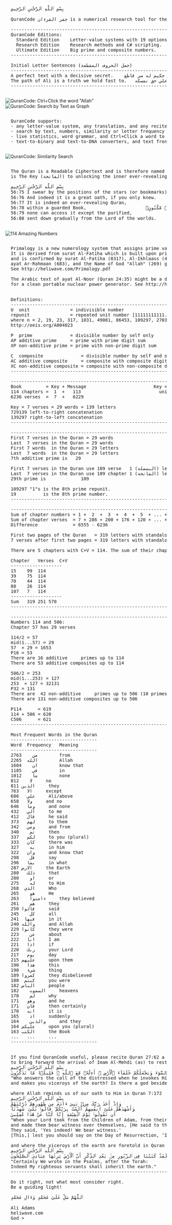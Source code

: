 ﻿<pre>

  بِسْمِ ٱللَّهِ ٱلرَّحْمَٰنِ ٱلرَّحِيمِ

  QuranCode جفر القرءان is a numerical research tool for the Final Book of God, Al-Quran (القرءان).

  ------------------------------------------------------------------------------
  QuranCode Editions:
    Standard Edition	Letter-value systems with 19 options.	[Start normally]
    Research Edition	Research methods and C# scripting.      [Start with Shift]
    Ultimate Edition	Big prime and composite numbers.	[Start with Ctrl+Shift]
  ------------------------------------------------------------------------------

  Initial Letter Sentences (جمل الحروف المقطعة)
  ------------------------------------------------------------------------------
  A perfect text with a decisive secret.	نص حكيم له سر قاطع
  The path of Ali is a truth we hold fast to.	صراط علي حق نمسكه
  ------------------------------------------------------------------------------

</pre>
![QuranCode: Ctrl+Click the word "Allah"](https://raw.githubusercontent.com/heliwave/QuranCode/master/Common/Images/1.png?raw=true "Search Results as Text")
![QuranCode: Search by Text as Graph    ](https://raw.githubusercontent.com/heliwave/QuranCode/master/Common/Images/2.png?raw=true "Search Results as Graph")
<pre>

  QuranCode supports:
  - any letter-value system, any translation, and any reciter.
  - search by text, numbers, similarity or letter frequency sum.
  - live statistics, word grammar, and Ctrl+Click a word to display verses with related words.
  - text-to-binary and text-to-DNA converters, and text front-back symmetry.

</pre>
![QuranCode: Similarity Search          ](https://raw.githubusercontent.com/heliwave/QuranCode/master/Common/Images/3.png?raw=true "Letters of Similar Verses = Sum of chapter numbers")
<pre>

  The Quran is a Readable Ciphertext and is therefore named Al-Quran (قرءان) and its first chapter
  is The Key (الفاتحة) to unlocking the inner ever-revealing Quran (القرءان الكريم) as per Quran 56:75-80

  بِسْمِ ٱللَّهِ ٱلرَّحْمَٰنِ ٱلرَّحِيمِ
  56:75	I swear by the positions of the stars (or bookmarks)!		۞ فَلَآ أُقْسِمُ بِمَوَٰقِعِ ٱلنُّجُومِ
  56:76	And indeed it is a great oath, if you only knew.		وَإِنَّهُۥ لَقَسَمٌۭ لَّوْ تَعْلَمُونَ عَظِيمٌ
  56:77	It is indeed an ever-revealing Quran,				إِنَّهُۥ لَقُرْءَانٌۭ كَرِيمٌۭ
  56:78	within a guarded Book,						فِى كِتَٰبٍۢ مَّكْنُونٍۢ
  56:79	none can access it except the purified,				لَّا يَمَسُّهُۥٓ إِلَّا ٱلْمُطَهَّرُونَ
  56:80	sent down gradually from the Lord of the worlds.		تَنزِيلٌۭ مِّن رَّبِّ ٱلْعَٰلَمِينَ

</pre>
![114 Amazing Numbers                   ](https://raw.githubusercontent.com/heliwave/QuranCode/master/Common/Images/4.png?raw=true "Quran's 114 Amazing Numbers")
<pre>

  Primalogy is a new numerology system that assigns prime values to the Arabic alphabet.
  It is derived from surat Al-Fatiha which is built upon prime numbers (7 verses, 29 words, 139 letters)
  and is confirmed by surat Al-Fatiha (8317), Al-Ikhlaass (4201/3167), ayat Al-Kursi (11261),
  ayat Ar-Rahmaan (683), and the Name of God "Allah" (269) glory to Him alone.
  See http://heliwave.com/Primalogy.pdf

  The Arabic text of ayat Al-Noor (Quran 24:35) might be a design by Allah All-knowing
  for a clean portable nuclear power generator. See http://heliwave.com


  Definitions:
  ------------------------------------------------------------------------------
  U  unit               = indivisible number                              PINK
  repunit               = repeated unit number [11111111111...] = (10^n - 1)/9
  where n = 2, 19, 23, 317, 1031, 49081, 86453, 109297, 270343
  http://oeis.org/A004023

  P  prime              = divisible number by self only
  AP additive prime     = prime with prime digit sum                      BLUE
  XP non-additive prime = prime with non-prime digit sum                 GREEN

  C  composite              = divisible number by self and others
  AC additive composite     = composite with composite digit sum           RED
  XC non-additive composite = composite with non-composite digit sum     BROWN
  ------------------------------------------------------------------------------

  ------------------------------------------------------------------------------
  Book         = Key + Message                         Key = chapter 1 = الفاتحة
  114 chapters =  1  +   113                             unit and additive prime
  6236 verses  =  7  +   6229                                     additive prime

  Key = 7 verses = 29 words = 139 letters                         additive prime
  729139 left-to-right concatenation                              additive prime
  139297 right-to-left concatenation                              additive prime
  ------------------------------------------------------------------------------

  ------------------------------------------------------------------------------
  First 7 verses in the Quran = 29 words
  Last  7 verses in the Quran = 29 words
  First 7 words  in the Quran = 29 letters
  Last  7 words  in the Quran = 29 letters
  7th additive prime is   29

  First 7 verses in the Quran use 109 verse   1 (البسملة) letters
  Last  7 verses in the Quran use 109 chapter 1 (الفاتحة) letters
  29th prime is             109

  109297 "1"s is the 8th prime repunit.
  19          is the 8th prime number.
  ------------------------------------------------------------------------------

  ------------------------------------------------------------------------------
  Sum of chapter numbers = 1 +  2  +  3  +  4  +  5  + ... + 114  =  6555
  Sum of chapter verses  = 7 + 286 + 200 + 176 + 120 + ... +  6   =  6236
  Difference             = 6555 - 6236                            =   319

  First two pages of the Quran   = 319 letters with standalone hamza of الءاخرة
  7 verses after first two pages = 319 letters with standalone hamza of الءاخر

  There are 5 chapters with C+V = 114. The sum of their chapter numbers is 319.

  Chapter	Verses	C+V
  -------------------
  15	99	114
  39	75	114
  70	44	114
  88	26	114
  107	7	114
  -------------------
  Sum	319	251	570
  ------------------------------------------------------------------------------

  ------------------------------------------------------------------------------
  Numbers 114 and 506:
  Chapter 57 has 29 verses

  114/2 = 57
  mid(1...57) = 29
  57  × 29 = 1653
  P16 = 53
  There are 16 additive     primes up to 114
  There are 53 additive composites up to 114

  506/2 = 253
  mid(1...253) = 127
  253  × 127 = 32131
  P32 = 131
  There are  42 non-additive     primes up to 506 (10 primes with digit sum = 10)
  There are 131 non-additive composites up to 506

  P114      = 619
  114 + 506 = 620
  C506      = 621
  ------------------------------------------------------------------------------

  Most Frequent Words in the Quran
  --------------------------------
  Word	Frequency	Meaning
  --------------------------------
  من	2763		from
  الله	2265		Allah
  ان	1604		know that
  في	1185		in
  ما	1012		none
  لا	812		no
  الذين	811		they
  الا	763		except
  علي	686		Ali/above
  ولا	658		and no
  وما	646		and none
  الي	432		to me
  قال	412		he said
  لهم	373		to them
  ومن	342		and from
  ثم	340		then
  لكم	337		to you (plural)
  كان	333		there was
  به	327		in him
  وان	322		and know that
  قل	298		say
  بما	296		in what
  الارض	287		the Earth
  ذلك	280		that
  او	280		or
  له	275		to Him
  الذي	268		Who
  هو	265		He
  ءامنوا	263		they believed
  هم	261		they
  قالوا	250		said
  كل	245		all
  فيها	241		in it
  والله	240		and Allah
  كانوا	229		they were
  عن	223		about
  انا	222		I am
  اذا	221		if
  ربك	220		your Lord
  يوم	217		day
  عليهم	215		upon them
  هذا	190		this
  شيء	190		thing
  كفروا	189		they disbelieved
  كنتم	188		you were
  الناس	182		people
  السموت	182		heavens
  لم	178		why
  وهو	171		and he
  فان	171		then certainly
  انه	170		it is
  اذ	165		suddenly
  والذين	164		and they
  عليكم	164		upon you (plural)
  الكتب	163		the Book
  ...	...		...
  --------------------------------


  If you find QuranCode useful, please recite Quran 27:62 a prime number of times (preferably 313)
  to bring forward the arrival of Imam Al-Mehdi (as) to restore peace and justice to the crying Earth.
  بِسْمِ ٱللَّهِ ٱلرَّحْمَٰنِ ٱلرَّحِيمِ
  أَمَّن يُجِيبُ ٱلْمُضْطَرَّ إِذَا دَعَاهُ وَيَكْشِفُ ٱلسُّوٓءَ وَيَجْعَلُكُمْ خُلَفَآءَ ٱلْأَرْضِ ۗ أَءِلَٰهٌۭ مَّعَ ٱللَّهِ ۚ قَلِيلًۭا مَّا تَذَكَّرُونَ
  "Who answers the call of the distressed when he invokes Him and removes his distress,
  and makes you viceroys of the earth? Is there a god besides Allah? How little do you remember?"

  where Allah reminds us of our oath to Him in Quran 7:172
  بِسْمِ ٱللَّهِ ٱلرَّحْمَٰنِ ٱلرَّحِيمِ
  وَإِذْ أَخَذَ رَبُّكَ مِنۢ بَنِىٓ ءَادَمَ مِن ظُهُورِهِمْ ذُرِّيَّتَهُمْ
  وَأَشْهَدَهُمْ عَلَىٰٓ أَنفُسِهِمْ أَلَسْتُ بِرَبِّكُمْ ۖ قَالُوا۟ بَلَىٰ ۛ شَهِدْنَآ
  أَن تَقُولُوا۟ يَوْمَ ٱلْقِيَٰمَةِ إِنَّا كُنَّا عَنْ هَٰذَا غَٰفِلِينَ
  "When your Lord took from the Children of Adam, from their loins, their descendants
  and made them bear witness over themselves, [He said to them,] 'Am I not your Lord?'
  They said, 'Yes indeed! We bear witness.'
  [This,] lest you should say on the Day of Resurrection, ‘Indeed we were unaware of this."

  and where the viceroys of the earth are foretold in Quran 21:105
  بِسْمِ ٱللَّهِ ٱلرَّحْمَٰنِ ٱلرَّحِيمِ
  وَلَقَدْ كَتَبْنَا فِى ٱلزَّبُورِ مِنۢ بَعْدِ ٱلذِّكْرِ أَنَّ ٱلْأَرْضَ يَرِثُهَا عِبَادِىَ ٱلصَّٰلِحُونَ
  "Certainly We wrote in the Psalms, after the Torah:
  Indeed My righteous servants shall inherit the earth."
  ------------------------------------------------------------------------------

  Do it right, not what most consider right.
  Be a guiding light!

  ٱللَّهُمَّ صَلِّ عَلَىٰ مُحَمَّدٍ وَءَالِ مُحَمَّدٍ

  Ali Adams
  heliwave.com
  God >
  
</pre>
